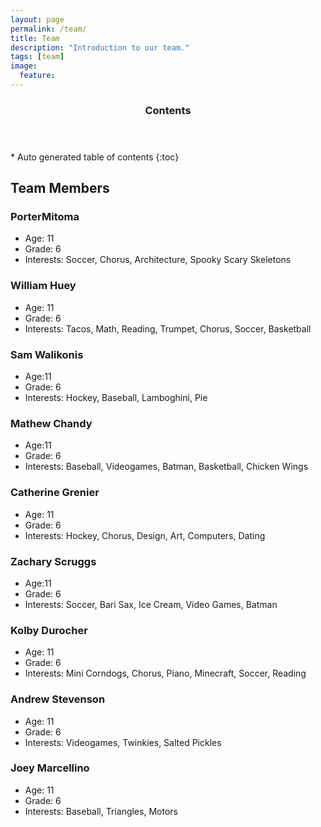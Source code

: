 ```yaml
---
layout: page
permalink: /team/
title: Team
description: "Introduction to our team."
tags: [team]
image:
  feature:
---
```


<section id="table-of-contents" class="toc">
  <header>
    <h3 >Contents</h3>
  </header>
<div id="drawer" markdown="1">
*  Auto generated table of contents
{:toc}
</div>
</section><!-- /#table-of-contents -->

## Team Members

### PorterMitoma

- Age: 11
- Grade: 6
- Interests: Soccer, Chorus, Architecture, Spooky Scary Skeletons

### William Huey

- Age: 11
- Grade: 6
- Interests: Tacos, Math, Reading, Trumpet, Chorus, Soccer, Basketball

### Sam Walikonis

- Age:11
- Grade: 6
- Interests: Hockey, Baseball, Lamboghini, Pie

### Mathew Chandy

- Age:11
- Grade: 6
- Interests: Baseball, Videogames, Batman, Basketball, Chicken Wings

### Catherine Grenier

- Age: 11
- Grade: 6
- Interests: Hockey, Chorus, Design, Art, Computers, Dating

### Zachary Scruggs

- Age:11
- Grade: 6
- Interests: Soccer, Bari Sax, Ice Cream, Video Games, Batman

### Kolby Durocher

- Age: 11
- Grade: 6
- Interests: Mini Corndogs, Chorus, Piano, Minecraft, Soccer, Reading

### Andrew Stevenson

- Age: 11
- Grade: 6
- Interests: Videogames, Twinkies, Salted Pickles

### Joey Marcellino

- Age: 11
- Grade: 6
- Interests: Baseball, Triangles, Motors
